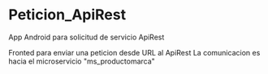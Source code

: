 # Peticion_ApiRest
App Android para solicitud de servicio ApiRest

Fronted para enviar una peticion desde URL al ApiRest
La comunicacion es hacia el microservicio "ms_productomarca"
